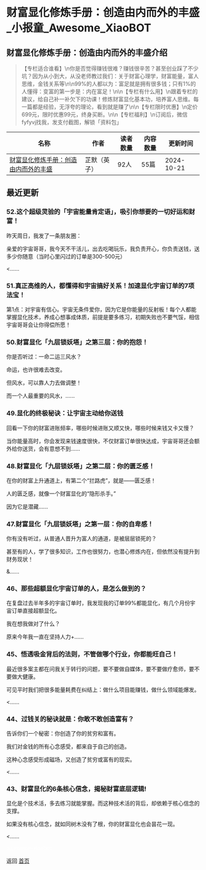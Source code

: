 # 财富显化修炼手册：创造由内而外的丰盛_小报童_Awesome_XiaoBOT

## 财富显化修炼手册：创造由内而外的丰盛介绍
> 【专栏适合谁看】\n你是否觉得赚钱很难？赚钱很辛苦？甚至创业踩了不少坑？因为从小到大，从没老师教过我们：关于财富心理学，财富能量，富人思维，金钱关系等\n\n99%的人都以为：富足就是拥有很多钱；只有1%的人懂得：变富的第一步是：内在富足！\n\n【专栏有什么用】\n跟着专栏的建议，给自己补一补欠下的功课！修炼财富显化基本功，培养富人思维。每一篇都是经验，无浮夸的理论，看到就是赚了\n\n【专栏限时优惠】\n定价699元，限时优惠99元，终身买断。\n\n【专栏福利】\n订阅后，微信fyfyvj找我，发支付截图，解锁「资料包」  
  


|名称|作者|读者数量|内容数量|更新时间|
|---|---|---|---|---|
|[财富显化修炼手册：创造由内而外的丰盛](https://xiaobot.net/p/3339?refer=0b133df9-27dc-423b-8101-639049001c13)|芷默（英子）|92人|55篇|2024-10-21|

## 最近更新
### 52.这个超级灵验的「宇宙能量肯定语」，吸引你想要的一切好运和财富！

昨天周日，我发了一条朋友圈：

亲爱的宇宙哥哥，我今天不干活儿，出去吃喝玩乐，我负责开心，你负责送钱，送多少你随意（当时心里闪过的订单是300-500元）

<......

### 51.真正高维的人，都懂得和宇宙搞好关系！加速显化宇宙订单的7项法宝！

第1点：对宇宙有信心。宇宙无条件爱你，因为它是你能量的反射板！每个人都能掌握显化技术，养成心想事成体质，前提是要多练习，初期失败也不要气馁，相信宇宙哥哥会让你得偿所愿！

### 50.财富显化「九层锁妖塔」之第三层：你的抱怨！

你是否听过：一命二运三风水？



命运，也许很难去改变。

但风水，可以靠人力去做调整！



而一个人最重要的风水，......

### 49.显化的终极秘诀：让宇宙主动给你送钱

回看一下你的财富进账频率，哪些时候进账又顺又快，哪些时候来钱又卡又慢？

当你能量高时，你会发现来钱速度很快，不仅财富订单很快达成，宇宙哥哥还会额外给你送货，会有意想不到......

### 48.财富显化「九层锁妖塔」之第二层：你的匮乏感！

在你的财富上升通道上，有第二个“拦路虎”，就是——匮乏感！



人的匮乏感，就像一个财富显化的“隐形杀手。”



因为它是潜藏......

### 47.财富显化「九层锁妖塔」之第一层：你的自卑感！

你有没有听过，从普通人晋升为富人的通道，是被层层锁死的？



甚至有的人，学了很多知识，工作也很努力，也潜心修炼内在，但依然没有提升到财务现状！

&......

### 46、那些超额显化宇宙订单的人，是怎么做到的？

在复盘过去半年多的宇宙订单时，我发现我的订单99%都能显化，有几个月份宇宙订单直接超额显化。

我在想我做对了什么？

原来今年我一直在坚持人力+......

### 45、悟透吸金背后的法则，不管做哪个行业，你都能旺自己！

最近很多案主都在问我关于转行的问题，要不要做自媒体，要不要做疗愈师，要不要做大健康。

可见平时我们把很多能量耗费在纠结上：做什么项目能赚钱，做什么领域能爆发。

<......

### 44、过钱关的秘诀就是：你敢不敢创造富有？

告诉你们一个秘密：你创造了你的贫穷和富有。

我们对金钱的所有心念感受，都来自于自己的创造。

这种心念感受形成磁场，又创造了贫穷或富有的现实。

<......

### 43、财富显化的6条核心信念，揭秘财富底层逻辑!

显化是个技术活，多去练习就能掌握。而这种技术活的背后，却依赖于核心信念的支撑。

如果没有核心信念，就如同树木没有了根，你的财富显化也会昙花一现。

<......


<a href="https://github.com/Reno9527/awesome-xiaobot" style="color: white; text-decoration: none;">awesome-xiaobot</a>

返回 [首页](../README.md)
